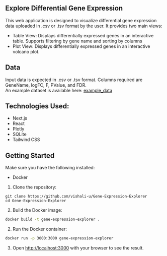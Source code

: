 ## Explore Differential Gene Expression
This web application is designed to visualize differential gene expression data uploaded in .csv or .tsv format by the user. It provides two main views:
* Table View: Displays differentially expressed genes in an interactive table. Supports filtering by gene name and sorting by columns
* Plot View: Displays differentially expressed genes in an interactive volcano plot.

## Data
Input data is expected in .csv or .tsv format. Columns required are GeneName, logFC, F, PValue, and FDR. \
An example dataset is available here: [example_data](https://drive.google.com/file/d/1DJCb1oo0HBwpzwLZsNSoXH0uH8OBQtFu/view?usp=drive_link)

## Technologies Used:
* Next.js
* React
* Plotly
* SQLite
* Tailwind CSS

## Getting Started
Make sure you have the following installed:
* Docker

1. Clone the repository:
```
git clone https://github.com/vishali-u/Gene-Expression-Explorer
cd Gene-Expression-Explorer
```

2. Build the Docker image:

```bash
docker build -t gene-expression-explorer .
```

2. Run the Docker container:

```bash
docker run -p 3000:3000 gene-expression-explorer
```

3. Open [http://localhost:3000](http://localhost:3000) with your browser to see the result.

